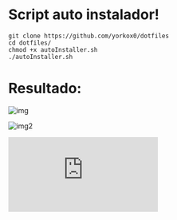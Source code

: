 # Script auto instalador!

```
git clone https://github.com/yorkox0/dotfiles
cd dotfiles/
chmod +x autoInstaller.sh
./autoInstaller.sh
```
# Resultado:

![img](https://i.ibb.co/WGCLxGw/img.png)

![img2](https://i.ibb.co/rkqmzq5/2021-10-18-161232-1920x1080-scrot.png)

![img3](https://files.fm/down.php?i=m5bbj49np)
